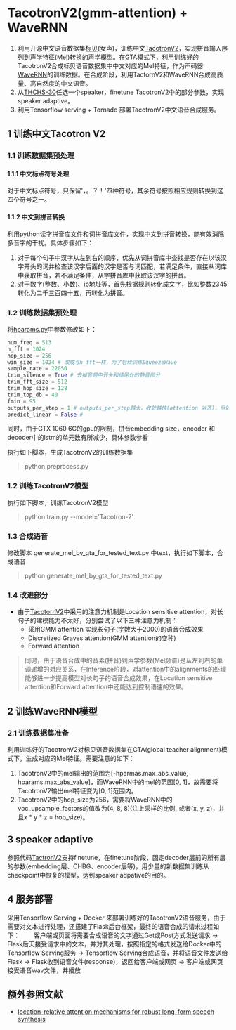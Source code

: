 # TacotronV2(gmm-attention) + WaveRNN
1. 利用开源中文语音数据集[标贝](https://www.data-baker.com/open_source.html)(女声)，训练中文[TacotronV2](https://github.com/Rayhane-mamah/Tacotron-2)，实现拼音输入序列到声学特征(Mel)转换的声学模型。在GTA模式下，利用训练好的TacotronV2合成标贝语音数据集中中文对应的Mel特征，作为声码器[WaveRNN](https://github.com/fatchord/WaveRNN)的训练数据。在合成阶段，利用TactornV2和WaveRNN合成高质量、高自然度的中文语音。
2. 从[THCHS-30](http://www.openslr.org/18/)任选一个speaker，finetune TacotronV2中的部分参数，实现speaker adaptive。
3. 利用Tensorflow serving + Tornado 部署TacotronV2中文语音合成服务。

## 1 训练中文Tacotron V2

### 1.1 训练数据集预处理
#### 1.1.1 中文标点符号处理
对于中文标点符号，只保留'，。？！'四种符号，其余符号按照相应规则转换到这四个符号之一。

#### 1.1.2 中文到拼音转换
利用python读字拼音库文件和词拼音库文件，实现中文到拼音转换，能有效消除多音字的干扰。具体步骤如下：       
1. 对于每个句子中汉字从左到右的顺序，优先从词拼音库中查找是否存在以该汉字开头的词并检查该汉字后面的汉字是否与词匹配，若满足条件，直接从词库中获取拼音，若不满足条件，从字拼音库中获取该汉字的拼音。     
2. 对于数字(整数、小数)、ip地址等，首先根据规则转化成文字，比如整数2345转化为二千三百四十五，再转化为拼音。

### 1.2 训练数据集预处理
将[hparams.py](https://github.com/Rayhane-mamah/Tacotron-2/blob/master/hparams.py)中参数修改如下：
```python
num_freq = 513
n_fft = 1024
hop_size = 256
win_size = 1024 # 改成与n_fft一样，为了后续训练SqueezeWave
sample_rate = 22050
trim_silence = True # 去掉音频中开头和结尾处的静音部分
trim_fft_size = 512
trim_hop_size = 128
trim_top_db = 40
fmin = 95
outputs_per_step = 1 # outputs_per_step越大，收敛越快(attention 对齐)，但效果有一定程度变差
predict_linear = False # 
```
同时，由于GTX 1060 6G的gpu的限制，拼音embedding size，encoder 和 decoder中的lstm的单元数有所减少，具体参数参看 

执行如下脚本，生成TacotronV2的训练数据集
> python preprocess.py

### 1.2 训练TacotronV2模型
执行如下脚本，训练TacotronV2模型
> python train.py --model='Tacotron-2'

### 1.3 合成语音
修改脚本 generate_mel_by_gta_for_tested_text.py 中text，执行如下脚本，合成语音
> python generate_mel_by_gta_for_tested_text.py

### 1.4 改进部分
* 由于[TacotornV2]()中采用的注意力机制是Location sensitive attention，对长句子的建模能力不太好，分别尝试了以下三种注意力机制：
    * 采用GMM attention 实现长句子(字数大于2000)的语音合成效果
    * Discretized Graves attention(GMM attention的变种)
    * Forward attention

> 同时，由于语音合成中的音素(拼音)到声学参数(Mel频谱)是从左到右的单调递增的对应关系，在Inference阶段，对attention中的alignments的处理能够进一步提高模型对长句子的语音合成效果，在Location sensitive attention和Forward attention中还能达到控制语速的效果。



## 2 训练WaveRNN模型
### 2.1 训练数据集准备
利用训练好的TacotronV2对标贝语音数据集在GTA(global teacher alignment)模式下，生成对应的Mel特征。需要注意的如下：
1. TacotronV2中的mel输出的范围为[-hparmas.max_abs_value, hparams.max_abs_value]，而WaveRNN中的mel的范围[0, 1]，故需要将TacotronV2输出mel特征变为[0, 1]范围内。
2. TacotronV2中的hop_size为256，需要将WaveRNN中的voc_upsample_factors的值改为(4, 8, 8)(注上采样的比例, 或者(x, y, z)，并且x * y * z = hop_size)。


## 3 speaker adaptive
参照代码[TactronV2](https://github.com/Rayhane-mamah/Tacotron-2)支持finetune，在finetune阶段，固定decoder层前的所有层的参数(embedding层、CHBG、encoder层等)，用少量的新数据集训练从checkpoint中恢复的模型，达到speaker adpative的目的。

## 4 服务部署
采用Tensorflow Serving + Docker 来部署训练好的TacotronV2语音服务，由于需要对文本进行处理，还搭建了Flask后台框架，最终的语音合成的请求过程如下：　　
客户端或页面将需要合成语音的文字通过Get或Post方式发送请求 -> Flask后天接受请求中的文本，并对其处理，按照指定的格式发送给Docker中的Tensorflow Serving服务 -> Tensorflow Serving合成语音，并将语音文件发送给Flask -> Flask收到语音文件(response)，返回给客户端或网页 -> 客户端或网页接受语音wav文件，并播放    






## 额外参照文献
- [location-relative attention mechanisms for robust long-form speech synthesis](https://arxiv.org/pdf/1910.10288)
